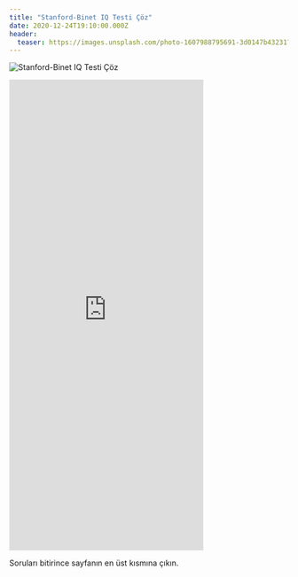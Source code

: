 ```yaml
---
title: "Stanford-Binet IQ Testi Çöz"
date: 2020-12-24T19:10:00.000Z
header:
  teaser: https://images.unsplash.com/photo-1607988795691-3d0147b43231?ixid=MXwxMjA3fDB8MHxwaG90by1wYWdlfHx8fGVufDB8fHw%3D&ixlib=rb-1.2.1&auto=format&fit=crop&w=1350&q=80
---
```

![Stanford-Binet IQ Testi Çöz](https://images.unsplash.com/photo-1607988795691-3d0147b43231?ixid=MXwxMjA3fDB8MHxwaG90by1wYWdlfHx8fGVufDB8fHw%3D&ixlib=rb-1.2.1&auto=format&fit=crop&w=1350&q=80)
<iframe src="https://docs.google.com/forms/d/e/1FAIpQLScgOG_tgLBxMPu42asoMy_fVB_mpzNF_SVfirw6AtR2ZGnOwQ/viewform?embedded=true" width="350" height="850" frameborder="0" marginheight="0" marginwidth="0">Stanford-Binet IQ Testi İle Zekanızı Ölçün</iframe>

Soruları bitirince sayfanın en üst kısmına çıkın.
